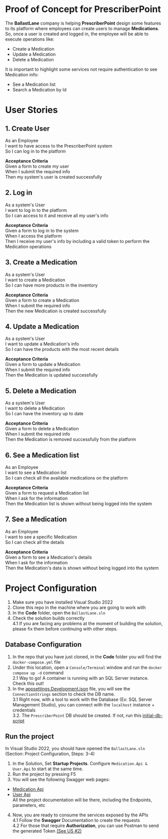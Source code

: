 # Proof of Concept for PrescriberPoint

The **BallastLane** company is helping **PrescriberPoint** design some features to its platform where employees can create users to manage **Medications**. So, once a user is created and logged in, the employee will be able to execute operations like:
* Create a Medication
* Update a Medication
* Delete a Medication

It is important to highlight some services not require authentication to see Medication info:
* See a Medication list
* Search a Medication by Id


# User Stories

## 1. Create User
As an Employee <br>
I want to have access to the PrescriberPoint system <br>
So I can log in to the platform <br>

**Acceptance Criteria** <br>
Given a form to create my user <br>
When I submit the required info <br>
Then my system's user is created successfully <br>

## 2. Log in
As a system's User <br>
I want to log in to the platform <br>
So I can access to it and receive all my user's info <br>

**Acceptance Criteria** <br>
Given a form to log in to the system <br>
When I access the platform <br>
Then I receive my user's info by including a valid token to perform the Medication operations<br>

## 3. Create a Medication
As a system's User <br>
I want to create a Medication <br>
So I can have more products in the inventory <br>

**Acceptance Criteria** <br>
Given a form to create a Medication <br>
When I submit the required info <br>
Then the new Medication is created successfully <br>

## 4. Update a Medication
As a system's User <br>
I want to update a Medication's info <br>
So I can have the products with the most recent details <br>

**Acceptance Criteria** <br>
Given a form to update a Medication <br>
When I submit the required info <br>
Then the Medication is updated successfully <br>

## 5. Delete a Medication
As a system's User <br>
I want to delete a Medication <br>
So I can have the inventory up to date <br>

**Acceptance Criteria** <br>
Given a form to delete a Medication <br>
When I submit the required info <br>
Then the Medication is removed successfully from the platform <br>

## 6. See a Medication list
As an Employee  <br>
I want to see a Medication list <br>
So I can check all the available medications on the platform <br>

**Acceptance Criteria** <br>
Given a form to request a Medication list <br>
When I ask for the information <br>
Then the Medication list is shown without being logged into the system <br>

## 7. See a Medication
As an Employee  <br>
I want to see a specific Medication <br>
So I can check all the details <br>

**Acceptance Criteria** <br>
Given a form to see a Medication's details <br>
When I ask for the information <br>
Then the Medication's data is shown without being logged into the system <br>


# Project Configuration

1. Make sure you have installed Visual Studio 2022
2. Clone this repo in the machine where you are going to work with
3. In the **Code** folder, open the ```BallastLane.sln```
4. Check the solution builds correctly <br>
4.1 If you are facing any problems at the moment of building the solution, please fix them before continuing with other steps.

## Database Configuration

1. In the repo that you have just cloned, in the **Code** folder you will find the ```docker-compose.yml``` file
2. Under this location, open a ```Console/Terminal``` window and run the ```docker compose up -d``` command <br>
2.1 Way to go! A container is running with an SQL Server instance. Check this out!
3. In the [appsettings.Development.json](https://github.com/LuisFMoraM/BallastLane/blob/main/Code/MedicationApi/appsettings.Development.json) file, you will see the ```ConnectionStrings``` section to check the DB name. <br>
3.1 Right now, with a tool to work with the Database (Ex: SQL Server Management Studio), you can connect with the ```localhost``` instance + credentials <br>
3.2. The ```PrescriberPoint``` DB should be created. If not, run this [initial-db-script](https://github.com/LuisFMoraM/BallastLane/blob/main/Code/DataAccess/CreateDatabase/initial-db-script.sql)

## Run the project

In Visual Studio 2022, you should have opened the ```BallastLane.sln``` (Section: Project Configuration, Steps: 3-4)
1. In the Solution, Set **Startup Projects**. Configure ```Medication.Api & User.Api``` to start at the same time.
2. Run the project by pressing F5
3. You will see the following Swagger web pages:
* [Medication Api](http://localhost:5096/swagger/index.html)
* [User Api](http://localhost:5038/swagger/index.html) <br>
All the project documentation will be there, including the Endpoints, parameters, etc <br>
4. Now, you are ready to consume the services exposed by the APIs <br>
4.1 Follow the **Swagger** Documentation to create the requests<br>
4.2 For those that require **Authorization**, you can use Postman to send the generated Token [(See US #2)](#2-log-in) <br>